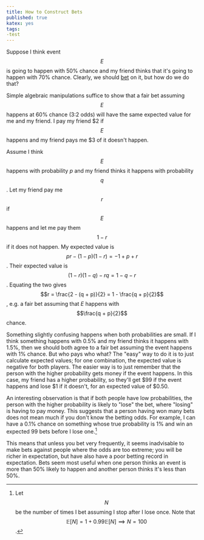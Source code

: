 ```yaml
---
title: How to Construct Bets
published: true
katex: yes
tags:
-test
---
```


Suppose I think event $$E$$ is going to happen with 50% chance and my friend thinks that it's going to happen with 70% chance. Clearly, we should [bet](https://markxu.com/bets) on it, but how do we do that?

Simple algebraic manipulations suffice to show that a fair bet assuming $$E$$ happens at 60% chance (3:2 odds) will have the same expected value for me and my friend. I pay my friend \$2 if $$E$$ happens and my friend pays me \$3 of it doesn't happen.

Assume I think $$E$$ happens with probability $p$ and my friend thinks it happens with probability $$q$$. Let my friend pay me $$r$$ if $$E$$ happens and let me pay them $$1-r$$ if it does not happen. My expected value is $$pr - (1 - p)(1 - r)= -1 + p + r$$. Their expected value is $$(1-r)(1-q) - rq = 1 - q - r$$. Equating the two gives $$r = \frac{2 - (q + p)}{2} = 1 - \frac{q + p}{2}$$, e.g. a fair bet assuming that $E$ happens with $$\frac{q + p}{2}$$ chance.

Something slightly confusing happens when both probabilities are small. If I think something happens with 0.5% and my friend thinks it happens with 1.5%, then we should both agree to a fair bet assuming the event happens with 1% chance. But who pays who what? The "easy" way to do it is to just calculate expected values; for one combination, the expected value is negative for both players. The easier way is to just remember that the person with the higher probability gets money if the event happens. In this case, my friend has a higher probability, so they'll get \$99 if the event happens and lose \$1 if it doesn't, for an expected value of \$0.50. 

An interesting observation is that if both people have low probabilities, the person with the higher probability is likely to "lose" the bet, where "losing" is having to pay money. This suggests that a person having won many bets does not mean much if you don't know the betting odds. For example, I can have a 0.1% chance on something whose true probability is 1% and win an expected 99 bets before I lose one.[^1]

This means that unless you bet very frequently, it seems inadvisable to make bets against people where the odds are too extreme; you will be richer in expectation, but have also have a poor betting record in expectation. Bets seem most useful when one person thinks an event is more than 50% likely to happen and another person thinks it's less than 50%.

[^1]: Let $$N$$ be the number of times I bet assuming I stop after I lose once. Note that $$\mathbb E[N] = 1 + 0.99 \mathbb E [N] \implies N = 100$$.
